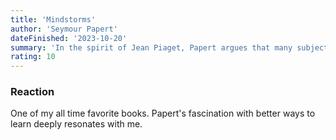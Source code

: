 ```yaml
---
title: 'Mindstorms'
author: 'Seymour Papert'
dateFinished: '2023-10-20'
summary: 'In the spirit of Jean Piaget, Papert argues that many subjects are difficult to learn because their foundations are not available to us in everyday life. He shows how computers (and the LOGO programming language) can be used to fill that gap. Beyond subjects, he shows how working with computers and their accompanying language can enable a more effective approach to learning'
rating: 10
---
```


### Reaction

One of my all time favorite books. Papert's fascination with better ways to learn deeply resonates with me.

